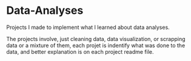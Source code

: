 # Data-Analyses

Projects I made to implement what I learned about data analyses.

The projects involve, just cleaning data, data visualization, or scrapping data or a mixture of them, each projet is indentify what was done to the data, and better explanation is on each project readme file.
